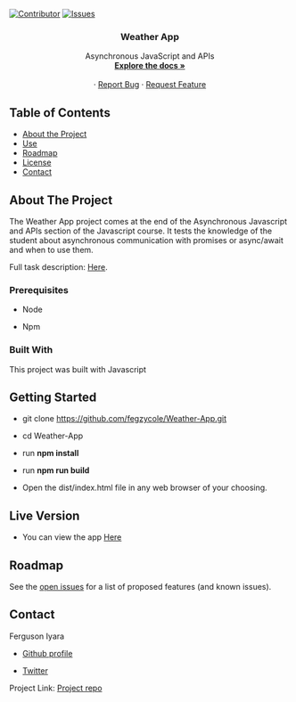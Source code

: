 [![Contributor][contributor-shield]][contributor-url]
[![Issues][issues-shield]][issues-url]
<br />
<p align="center">
 
  <h3 align="center">Weather App</h3>
  <p align="center">
    Asynchronous JavaScript and APIs
    <br />
    <a href="https://github.com/WCanirinka/Library-app-js"><strong>Explore the docs »</strong></a>
    <br />
    <br />
    ·
    <a href="https://github.com/fegzycole/Weather-App/issues">Report Bug</a>
    ·
    <a href="https://github.com/fegzycole/Weather-App/issues">Request Feature</a>
  </p>
</p>


<!-- TABLE OF CONTENTS -->
## Table of Contents

* [About the Project](#about-the-project)
* [Use](#use)
* [Roadmap](#roadmap)
* [License](#license)
* [Contact](#contact)



<!-- ABOUT THE PROJECT -->
## About The Project

The Weather App project comes at the end of the Asynchronous Javascript and APIs section of the Javascript course. It tests the knowledge of the student about asynchronous communication with promises or async/await and when to use them.

Full task description: [Here](https://www.theodinproject.com/courses/javascript/lessons/weather-app).

### Prerequisites

- Node

- Npm

### Built With

This project was built with Javascript


## Getting Started

- git clone https://github.com/fegzycole/Weather-App.git

- cd Weather-App

- run **npm install**

- run **npm run build**

- Open the dist/index.html file in any web browser of your choosing.


## Live Version

- You can view the app [Here](https://fegzycole.github.io/Weather-App/)

<!-- ROADMAP -->
## Roadmap

See the [open issues](https://github.com/fegzycole/Weather-App/issues) for a list of proposed features (and known issues).


<!-- CONTACT -->
## Contact
Ferguson Iyara
* [Github profile](https://github.com/fegzycole)

* [Twitter](https://twitter.com/fergusoniyara)

Project Link: [Project repo](https://github.com/fegzycole/Weather-App)

<!-- MARKDOWN LINKS & IMAGES -->
<!-- https://www.markdownguide.org/basic-syntax/#reference-style-links -->
[contributor-shield]: https://img.shields.io/badge/Contributors-1-%2300ff00
[contributor-url]: https://github.com/fegzycole/Weather-App/graphs/contributors
[issues-shield]: https://img.shields.io/badge/issues-0-%2300ff00
[issues-url]: https://github.com/fegzycole/Restaurant-Page/issues/